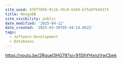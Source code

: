```yaml
---
site_uuid: d78ff056-9c1b-45c0-b584-b75a8fb44374
title: MongoDB
site_visibility: public
date_modified: '2025-04-12'
date_created: '2025-03-30T05:44:14.862Z'
tags:
  - Software-Development
  - Databases
---
```











































https://youtu.be/2Rguel3HG78?si=91SlhYHxnzVwCbek